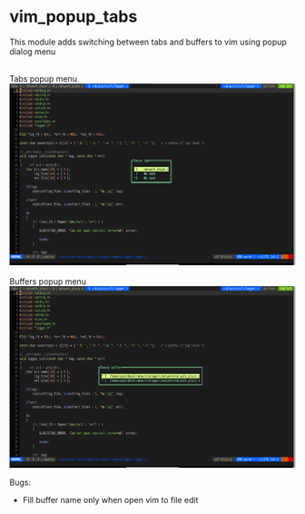 # vim_popup_tabs

This module adds switching between tabs and buffers to vim using popup dialog menu

<br>
Tabs popup menu<br>
<img src="docs/popup_tabs.jpg" height="320px"><br>
<br>
Buffers popup menu<br>
<img src="docs/popup_buffers.jpg" height="320px"><br>


Bugs:
 - Fill buffer name only when open vim to file edit
